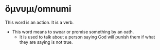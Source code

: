 # ὄμνυμι/omnumi
This word is an action. It is a verb.

* This word means to swear or promise something by an oath.
    * It is used to talk about a person saying God will punish them if what they are saying is not true.
